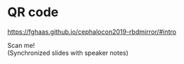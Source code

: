 <!-- .slide: data-timing="120" -->
# QR code <!-- .element: class="hidden" -->
<https://fghaas.github.io/cephalocon2019-rbdmirror/#intro> <!-- .element: class="qrcode" -->

Scan me!  
(Synchronized slides with speaker notes)
